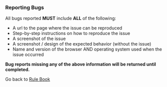 

### Reporting Bugs

All bugs reported **MUST** include **ALL** of the following:

* A url to the page where the issue can be reproduced  
* Step-by-step instructions on how to reproduce the issue  
* A screenshot of the issue  
* A screenshot / design of the expected behavior (without the issue)  
* Name and version of the browser AND operating system used when the issue occurred

**Bug reports missing any of the above information will be returned until completed.**

Go back to [Rule Book](../)